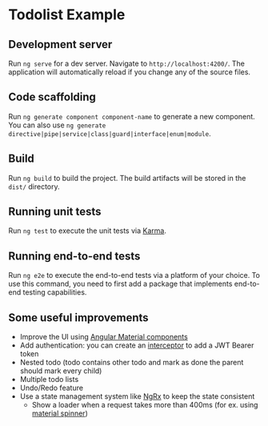 # Todolist Example

## Development server

Run `ng serve` for a dev server. Navigate to `http://localhost:4200/`. The application will automatically reload if you change any of the source files.

## Code scaffolding

Run `ng generate component component-name` to generate a new component. You can also use `ng generate directive|pipe|service|class|guard|interface|enum|module`.

## Build

Run `ng build` to build the project. The build artifacts will be stored in the `dist/` directory.

## Running unit tests

Run `ng test` to execute the unit tests via [Karma](https://karma-runner.github.io).

## Running end-to-end tests

Run `ng e2e` to execute the end-to-end tests via a platform of your choice. To use this command, you need to first add a package that implements end-to-end testing capabilities.

## Some useful improvements

* Improve the UI using [Angular Material components](https://material.angular.io/components)
* Add authentication: you can create an [interceptor](https://angular.io/api/common/http/HttpInterceptor) to add a JWT Bearer token
* Nested todo (todo contains other todo and mark as done the parent should mark every child)
* Multiple todo lists
* Undo/Redo feature
* Use a state management system like [NgRx](https://ngrx.io/) to keep the state consistent
  * Show a loader when a request takes more than 400ms (for ex. using [material spinner](https://material.angular.io/components/progress-spinner/examples#progress-spinner-overview))
